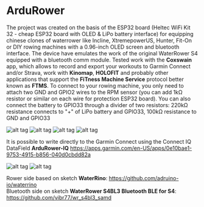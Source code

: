 # ArduRower
The project was created on the basis of the ESP32 board (Heltec WiFi Kit 32 - cheap ESP32 board with OLED & LiPo battery interface) for equipping chinese clones of waterrower like Incline, XtremepowerUS, Hunter, Fit-On or DIY rowing machines with a 0.96-inch OLED screen and bluetooth interface. The device have emulates the work of the original WaterRower S4 equipped with a bluetooth comm module. Tested work with the **Coxswain** app, which allows to record and export your workouts to Garmin Connect and/or Strava, work with **Kinomap**, **HOLOFIT** and probably other applications that support the **FiTness Machine Service** protocol better known as **FTMS**. To connect to your rowing machine, you only need to attach two GND and GPIO2 wires to the RPM sensor (you can add 1kΩ resistor or similar on each wire for protection ESP32 board). You can also connect the battery to GPIO33 through a divider of two resistors: 220kΩ resistance connects to "+" of LiPo battery and GPIO33, 100kΩ resistance to GND and GPIO33

![alt tag](https://raw.githubusercontent.com/zpukr/ArduRower/main/onrower.jpg)
![alt tag](https://raw.githubusercontent.com/zpukr/ArduRower/main/heltec.jpg)
![alt tag](https://raw.githubusercontent.com/zpukr/ArduRower/main/Coxswain.jpg)
![alt tag](https://raw.githubusercontent.com/zpukr/ArduRower/main/kinomap.jpg)

It is possible to write directly to the Garmin Connect using the Connect IQ DataField **ArduRower-IQ** https://apps.garmin.com/en-US/apps/0e10bae1-9753-4915-b856-040d0cbdd82a 

![alt tag](https://raw.githubusercontent.com/zpukr/ArduRower/main/garmin.jpg)
![alt tag](https://raw.githubusercontent.com/zpukr/ArduRower/main/garmin_connect.jpg)

Rower side based on sketch **WaterRino**: https://github.com/adruino-io/waterrino                          
Bluetooth side on sketch **WaterRower S4BL3 Bluetooth BLE for S4**: https://github.com/vibr77/wr_s4bl3_samd

